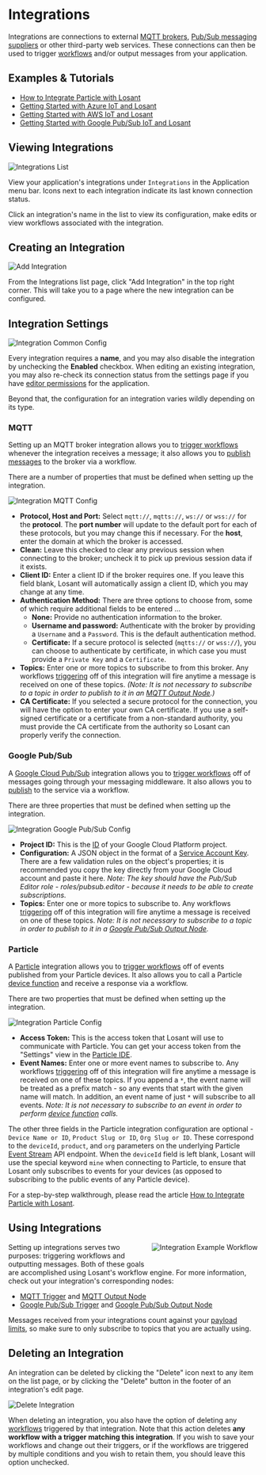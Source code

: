 # Integrations

Integrations are connections to external [MQTT brokers](http://mqtt.org/), [Pub/Sub messaging suppliers](https://cloud.google.com/pubsub/docs/overview) or other third-party web services. These connections can then be used to trigger [workflows](/workflows/overview/) and/or output messages from your application.

## Examples & Tutorials

* <a href="https://www.losant.com/blog/how-to-integrate-particle-with-losant" target="_blank">How to Integrate Particle with Losant</a>
* <a href="https://www.losant.com/blog/getting-started-with-azure-iot-and-losant" target="_blank">Getting Started with Azure IoT and Losant</a>
* <a href="https://www.losant.com/blog/getting-started-with-aws-iot-and-losant" target="_blank">Getting Started with AWS IoT and Losant</a>
* <a href="https://www.losant.com/blog/getting-started-with-google-pub-sub-and-losant" target="_blank">Getting Started with Google Pub/Sub IoT and Losant</a>

## Viewing Integrations

![Integrations List](/images/applications/integrations-list.png "Integrations List")

View your application's integrations under `Integrations` in the Application menu bar. Icons next to each integration indicate its last known connection status.

Click an integration's name in the list to view its configuration, make edits or view workflows associated with the integration.

## Creating an Integration

![Add Integration](/images/applications/add-integration.png "Add Integration")

From the Integrations list page, click "Add Integration" in the top right corner. This will take you to a page where the new integration can be configured.

## Integration Settings

![Integration Common Config](/images/applications/integration-config-common.png "Integration Common Config")

Every integration requires a **name**, and you may also disable the integration by unchecking the **Enabled** checkbox. When editing an existing integration, you may also re-check its connection status from the settings page if you have [editor permissions](/organizations/members/#member-roles) for the application.

Beyond that, the configuration for an integration varies wildly depending on its type.

### MQTT

Setting up an MQTT broker integration allows you to [trigger workflows](/workflows/triggers/mqtt/) whenever the integration receives a message; it also allows you to [publish messages](/workflows/outputs/mqtt/) to the broker via a workflow.

There are a number of properties that must be defined when setting up the integration.

![Integration MQTT Config](/images/applications/integration-mqtt-config.png "Integration MQTT Config")

* **Protocol, Host and Port:** Select `mqtt://`, `mqtts://`, `ws://` or `wss://` for the **protocol**. The **port number** will update to the default port for each of these protocols, but you may change this if necessary. For the **host**, enter the domain at which the broker is accessed.
* **Clean:** Leave this checked to clear any previous session when connecting to the broker; uncheck it to pick up previous session data if it exists.
* **Client ID:** Enter a client ID if the broker requires one. If you leave this field blank, Losant will automatically assign a client ID, which you may change at any time.
* **Authentication Method:** There are three options to choose from, some of which require additional fields to be entered ...
    * **None:** Provide no authentication information to the broker.
    * **Username and password:** Authenticate with the broker by providing a `Username` and a `Password`. This is the default authentication method.
    * **Certificate:** If a secure protocol is selected (`mqtts://` or `wss://`), you can choose to authenticate by certificate, in which case you must provide a `Private Key` and a `Certificate`.
* **Topics:** Enter one or more topics to subscribe to from this broker. Any workflows [triggering](/workflows/triggers/mqtt/) off of this integration will fire anytime a message is received on one of these topics. *(Note: It is not necessary to subscribe to a topic in order to publish to it in an [MQTT Output Node](/workflows/outputs/mqtt/).)*
* **CA Certificate:** If you selected a secure protocol for the connection, you will have the option to enter your own CA certificate. If you use a self-signed certificate or a certificate from a non-standard authority, you must provide the CA certificate from the authority so Losant can properly verify the connection.

### Google Pub/Sub

A [Google Cloud Pub/Sub](https://cloud.google.com/pubsub/docs/) integration allows you to [trigger workflows](/workflows/triggers/google-pub-sub/) off of messages going through your messaging middleware. It also allows you to [publish](/workflows/outputs/google-pub-sub/) to the service via a workflow.

There are three properties that must be defined when setting up the integration.

![Integration Google Pub/Sub Config](/images/applications/integration-google-config.png "Integration Google Pub/Sub Config")

* **Project ID:** This is the [ID](https://support.google.com/cloud/answer/6158840) of your Google Cloud Platform project.
* **Configuration:** A JSON object in the format of a [Service Account Key](https://cloud.google.com/iam/docs/creating-managing-service-account-keys). There are a few validation rules on the object's properties; it is recommended you copy the key directly from your Google Cloud account and paste it here. *Note: The key should have the Pub/Sub Editor role - roles/pubsub.editor - because it needs to be able to create subscriptions.*
* **Topics:** Enter one or more topics to subscribe to. Any workflows [triggering](/workflows/triggers/google-pub-sub/) off of this integration will fire anytime a message is received on one of these topics. *Note: It is not necessary to subscribe to a topic in order to publish to it in a [Google Pub/Sub Output Node](/workflows/outputs/google-pub-sub/).*

### Particle

A [Particle](https://www.particle.io/) integration allows you to [trigger workflows](/workflows/triggers/particle/) off of events published from your Particle devices. It also allows you to call a Particle [device function](/workflows/outputs/particle-call/) and receive a response via a workflow.

There are two properties that must be defined when setting up the integration.

![Integration Particle Config](/images/applications/integration-particle-config.png "Integration Particle Config")

* **Access Token:** This is the access token that Losant will use to communicate with Particle. You can get your access token from the "Settings" view in the [Particle IDE](https://build.particle.io).
* **Event Names:** Enter one or more event names to subscribe to. Any workflows [triggering](/workflows/triggers/particle/) off of this integration will fire anytime a message is received on one of these topics. If you append a `*`, the event name will be treated as a prefix match - so any events that start with the given name will match. In addition, an event name of just `*` will subscribe to all events. *Note: It is not necessary to subscribe to an event in order to perform [device function](/workflows/outputs/particle-call/) calls.*

The other three fields in the Particle integration configuration are optional - `Device Name or ID`, `Product Slug or ID`, `Org Slug or ID`. These correspond to the `deviceId`, `product`, and `org` parameters on the underlying Particle [Event Stream](https://docs.particle.io/reference/javascript/#geteventstream) API endpoint. When the `deviceId` field is left blank, Losant will use the special keyword `mine` when connecting to Particle, to ensure that Losant only subscribes to events for your devices (as opposed to subscribing to the public events of any Particle device).

For a step-by-step walkthrough, please read the article <a href="https://www.losant.com/blog/how-to-integrate-particle-with-losant" target="_blank">How to Integrate Particle with Losant</a>.

## Using Integrations

<div class="clearfix">
  <div style="float: right; max-width: 300px; margin: 0 0px 24px 10px;">
    <img style="border-width: 5px;" src="/images/applications/integration-example-workflow.png" alt="Integration Example Workflow" />
  </div>
  <p>Setting up integrations serves two purposes: triggering workflows and outputting messages. Both of these goals are accomplished using Losant's workflow engine. For more information, check out your integration's corresponding nodes:</p>
  <ul>
    <li><a href="/workflows/triggers/mqtt/">MQTT Trigger</a> and <a href="/workflows/outputs/mqtt/">MQTT Output Node</a></li>
    <li><a href="/workflows/triggers/google-pub-sub/">Google Pub/Sub Trigger</a> and <a href="/workflows/outputs/google-pub-sub/">Google Pub/Sub Output Node</a></li>
  </ul>
  <p>Messages received from your integrations count against your <a href="/organizations/resource-limits/#payload-limits">payload limits</a>, so make sure to only subscribe to topics that you are actually using.</p>
</div>

## Deleting an Integration

An integration can be deleted by clicking the "Delete" icon next to any item on the list page, or by clicking the "Delete" button in the footer of an integration's edit page.

![Delete Integration](/images/applications/delete-integration.png "Delete Integration")

When deleting an integration, you also have the option of deleting any [workflows](/workflows/overview/) triggered by that integration. Note that this action deletes **any workflow with a trigger matching this integration**. If you wish to save your workflows and change out their triggers, or if the workflows are triggered by multiple conditions and you wish to retain them, you should leave this option unchecked.
